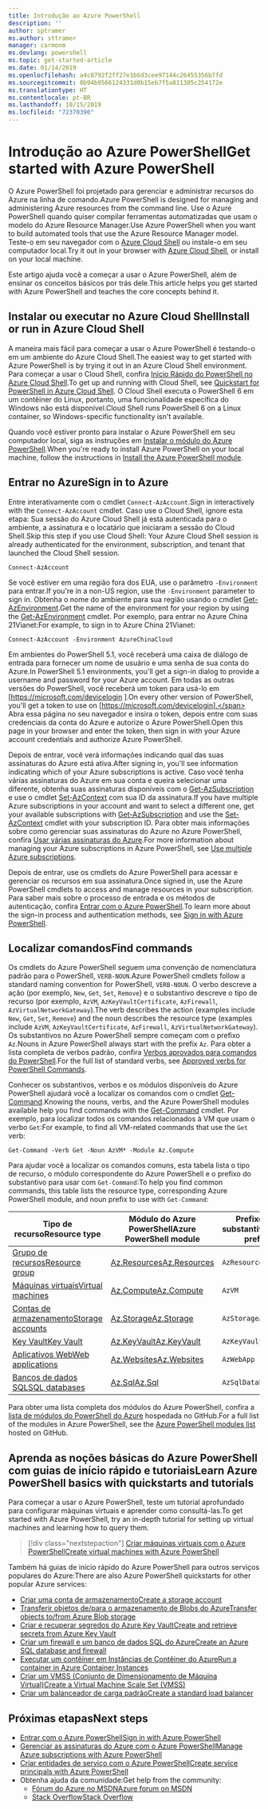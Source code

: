 ```yaml
---
title: Introdução ao Azure PowerShell
description: ''
author: sptramer
ms.author: sttramer
manager: carmonm
ms.devlang: powershell
ms.topic: get-started-article
ms.date: 01/14/2019
ms.openlocfilehash: a4c8792f2ff27e1b6d3cee97144c26455356b7fd
ms.sourcegitcommit: 0b94b9566124331d0b15eb7f5a811305c254172e
ms.translationtype: HT
ms.contentlocale: pt-BR
ms.lasthandoff: 10/15/2019
ms.locfileid: "72370390"
---
```

# <a name="get-started-with-azure-powershell"></a><span data-ttu-id="c8ed3-102">Introdução ao Azure PowerShell</span><span class="sxs-lookup"><span data-stu-id="c8ed3-102">Get started with Azure PowerShell</span></span>

<span data-ttu-id="c8ed3-103">O Azure PowerShell foi projetado para gerenciar e administrar recursos do Azure na linha de comando.</span><span class="sxs-lookup"><span data-stu-id="c8ed3-103">Azure PowerShell is designed for managing and administering Azure resources from the command line.</span></span> <span data-ttu-id="c8ed3-104">Use o Azure PowerShell quando quiser compilar ferramentas automatizadas que usam o modelo do Azure Resource Manager.</span><span class="sxs-lookup"><span data-stu-id="c8ed3-104">Use Azure PowerShell when you want to build automated tools that use the Azure Resource Manager model.</span></span>
<span data-ttu-id="c8ed3-105">Teste-o em seu navegador com o [Azure Cloud Shell](/azure/cloud-shell/overview) ou instale-o em seu computador local.</span><span class="sxs-lookup"><span data-stu-id="c8ed3-105">Try it out in your browser with [Azure Cloud Shell](/azure/cloud-shell/overview), or install on your local machine.</span></span>

<span data-ttu-id="c8ed3-106">Este artigo ajuda você a começar a usar o Azure PowerShell, além de ensinar os conceitos básicos por trás dele.</span><span class="sxs-lookup"><span data-stu-id="c8ed3-106">This article helps you get started with Azure PowerShell and teaches the core concepts behind it.</span></span>

## <a name="install-or-run-in-azure-cloud-shell"></a><span data-ttu-id="c8ed3-107">Instalar ou executar no Azure Cloud Shell</span><span class="sxs-lookup"><span data-stu-id="c8ed3-107">Install or run in Azure Cloud Shell</span></span>

<span data-ttu-id="c8ed3-108">A maneira mais fácil para começar a usar o Azure PowerShell é testando-o em um ambiente do Azure Cloud Shell.</span><span class="sxs-lookup"><span data-stu-id="c8ed3-108">The easiest way to get started with Azure PowerShell is by trying it out in an Azure Cloud Shell environment.</span></span>
<span data-ttu-id="c8ed3-109">Para começar a usar o Cloud Shell, confira [Início Rápido do PowerShell no Azure Cloud Shell](/azure/cloud-shell/quickstart-powershell).</span><span class="sxs-lookup"><span data-stu-id="c8ed3-109">To get up and running with Cloud Shell, see [Quickstart for PowerShell in Azure Cloud Shell](/azure/cloud-shell/quickstart-powershell).</span></span>
<span data-ttu-id="c8ed3-110">O Cloud Shell executa o PowerShell 6 em um contêiner do Linux, portanto, uma funcionalidade específica do Windows não está disponível.</span><span class="sxs-lookup"><span data-stu-id="c8ed3-110">Cloud Shell runs PowerShell 6 on a Linux container, so Windows-specific functionality isn't available.</span></span>

<span data-ttu-id="c8ed3-111">Quando você estiver pronto para instalar o Azure PowerShell em seu computador local, siga as instruções em [Instalar o módulo do Azure PowerShell](install-az-ps.md).</span><span class="sxs-lookup"><span data-stu-id="c8ed3-111">When you're ready to install Azure PowerShell on your local machine, follow the instructions in [Install the Azure PowerShell module](install-az-ps.md).</span></span>

## <a name="sign-in-to-azure"></a><span data-ttu-id="c8ed3-112">Entrar no Azure</span><span class="sxs-lookup"><span data-stu-id="c8ed3-112">Sign in to Azure</span></span>

<span data-ttu-id="c8ed3-113">Entre interativamente com o cmdlet `Connect-AzAccount`.</span><span class="sxs-lookup"><span data-stu-id="c8ed3-113">Sign in interactively with the `Connect-AzAccount` cmdlet.</span></span> <span data-ttu-id="c8ed3-114">Caso use o Cloud Shell, ignore esta etapa: Sua sessão do Azure Cloud Shell já está autenticada para o ambiente, a assinatura e o locatário que iniciaram a sessão do Cloud Shell.</span><span class="sxs-lookup"><span data-stu-id="c8ed3-114">Skip this step if you use Cloud Shell: Your Azure Cloud Shell session is already authenticated for the environment, subscription, and tenant that launched the Cloud Shell session.</span></span>

```azurepowershell-interactive
Connect-AzAccount
```

<span data-ttu-id="c8ed3-115">Se você estiver em uma região fora dos EUA, use o parâmetro `-Environment` para entrar.</span><span class="sxs-lookup"><span data-stu-id="c8ed3-115">If you're in a non-US region, use the `-Environment` parameter to sign in.</span></span> <span data-ttu-id="c8ed3-116">Obtenha o nome do ambiente para sua região usando o cmdlet [Get-AzEnvironment](/powershell/module/Az.Accounts/Get-AzEnvironment).</span><span class="sxs-lookup"><span data-stu-id="c8ed3-116">Get the name of the environment for your region by using the [Get-AzEnvironment](/powershell/module/Az.Accounts/Get-AzEnvironment) cmdlet.</span></span> <span data-ttu-id="c8ed3-117">Por exemplo, para entrar no Azure China 21Vianet:</span><span class="sxs-lookup"><span data-stu-id="c8ed3-117">For example, to sign in to Azure China 21Vianet:</span></span>

```azurepowershell-interactive
Connect-AzAccount -Environment AzureChinaCloud
```

<span data-ttu-id="c8ed3-118">Em ambientes do PowerShell 5.1, você receberá uma caixa de diálogo de entrada para fornecer um nome de usuário e uma senha de sua conta do Azure.</span><span class="sxs-lookup"><span data-stu-id="c8ed3-118">In PowerShell 5.1 environments, you'll get a sign-in dialog to provide a username and password for your Azure account.</span></span> <span data-ttu-id="c8ed3-119">Em todas as outras versões do PowerShell, você receberá um token para usá-lo em [https://microsoft.com/devicelogin ].</span><span class="sxs-lookup"><span data-stu-id="c8ed3-119">On every other version of PowerShell, you'll get a token to use on [https://microsoft.com/devicelogin].</span></span>
<span data-ttu-id="c8ed3-120">Abra essa página no seu navegador e insira o token, depois entre com suas credenciais da conta do Azure e autorize o Azure PowerShell.</span><span class="sxs-lookup"><span data-stu-id="c8ed3-120">Open this page in your browser and enter the token, then sign in with your Azure account credentials and authorize Azure PowerShell.</span></span>

<span data-ttu-id="c8ed3-121">Depois de entrar, você verá informações indicando qual das suas assinaturas do Azure está ativa.</span><span class="sxs-lookup"><span data-stu-id="c8ed3-121">After signing in, you'll see information indicating which of your Azure subscriptions is active.</span></span> <span data-ttu-id="c8ed3-122">Caso você tenha várias assinaturas do Azure em sua conta e queira selecionar uma diferente, obtenha suas assinaturas disponíveis com o [Get-AzSubscription](/powershell/module/az.accounts/get-azsubscription) e use o cmdlet [Set-AzContext](/powershell/module/az.accounts/set-azcontext) com sua ID da assinatura.</span><span class="sxs-lookup"><span data-stu-id="c8ed3-122">If you have multiple Azure subscriptions in your account and want to select a different one, get your available subscriptions with [Get-AzSubscription](/powershell/module/az.accounts/get-azsubscription) and use the [Set-AzContext](/powershell/module/az.accounts/set-azcontext) cmdlet with your subscription ID.</span></span>
<span data-ttu-id="c8ed3-123">Para obter mais informações sobre como gerenciar suas assinaturas do Azure no Azure PowerShell, confira [Usar várias assinaturas do Azure](manage-subscriptions-azureps.md).</span><span class="sxs-lookup"><span data-stu-id="c8ed3-123">For more information about managing your Azure subscriptions in Azure PowerShell, see [Use multiple Azure subscriptions](manage-subscriptions-azureps.md).</span></span>

<span data-ttu-id="c8ed3-124">Depois de entrar, use os cmdlets do Azure PowerShell para acessar e gerenciar os recursos em sua assinatura.</span><span class="sxs-lookup"><span data-stu-id="c8ed3-124">Once signed in, use the Azure PowerShell cmdlets to access and manage resources in your subscription.</span></span> <span data-ttu-id="c8ed3-125">Para saber mais sobre o processo de entrada e os métodos de autenticação, confira [Entrar com o Azure PowerShell](authenticate-azureps.md).</span><span class="sxs-lookup"><span data-stu-id="c8ed3-125">To learn more about the sign-in process and authentication methods, see [Sign in with Azure PowerShell](authenticate-azureps.md).</span></span>

## <a name="find-commands"></a><span data-ttu-id="c8ed3-126">Localizar comandos</span><span class="sxs-lookup"><span data-stu-id="c8ed3-126">Find commands</span></span>

<span data-ttu-id="c8ed3-127">Os cmdlets do Azure PowerShell seguem uma convenção de nomenclatura padrão para o PowerShell, `VERB-NOUN`.</span><span class="sxs-lookup"><span data-stu-id="c8ed3-127">Azure PowerShell cmdlets follow a standard naming convention for PowerShell, `VERB-NOUN`.</span></span> <span data-ttu-id="c8ed3-128">O verbo descreve a ação (por exemplo, `New`, `Get`, `Set`, `Remove`) e o substantivo descreve o tipo de recurso (por exemplo, `AzVM`, `AzKeyVaultCertificate`, `AzFirewall`, `AzVirtualNetworkGateway`).</span><span class="sxs-lookup"><span data-stu-id="c8ed3-128">The verb describes the action (examples include `New`, `Get`, `Set`, `Remove`) and the noun describes the resource type (examples include `AzVM`, `AzKeyVaultCertificate`, `AzFirewall`, `AzVirtualNetworkGateway`).</span></span> <span data-ttu-id="c8ed3-129">Os substantivos no Azure PowerShell sempre começam com o prefixo `Az`.</span><span class="sxs-lookup"><span data-stu-id="c8ed3-129">Nouns in Azure PowerShell always start with the prefix `Az`.</span></span> <span data-ttu-id="c8ed3-130">Para obter a lista completa de verbos padrão, confira [Verbos aprovados para comandos do PowerShell](/powershell/developer/cmdlet/approved-verbs-for-windows-powershell-commands).</span><span class="sxs-lookup"><span data-stu-id="c8ed3-130">For the full list of standard verbs, see [Approved verbs for PowerShell Commands](/powershell/developer/cmdlet/approved-verbs-for-windows-powershell-commands).</span></span>

<span data-ttu-id="c8ed3-131">Conhecer os substantivos, verbos e os módulos disponíveis do Azure PowerShell ajudará você a localizar os comandos com o cmdlet [Get-Command](/powershell/module/microsoft.powershell.core/get-command).</span><span class="sxs-lookup"><span data-stu-id="c8ed3-131">Knowing the nouns, verbs, and the Azure PowerShell modules available help you find commands with the [Get-Command](/powershell/module/microsoft.powershell.core/get-command) cmdlet.</span></span> <span data-ttu-id="c8ed3-132">Por exemplo, para localizar todos os comandos relacionados à VM que usam o verbo `Get`:</span><span class="sxs-lookup"><span data-stu-id="c8ed3-132">For example, to find all VM-related commands that use the `Get` verb:</span></span>

```powershell-interactive
Get-Command -Verb Get -Noun AzVM* -Module Az.Compute
```

<span data-ttu-id="c8ed3-133">Para ajudar você a localizar os comandos comuns, esta tabela lista o tipo de recurso, o módulo correspondente do Azure PowerShell e o prefixo do substantivo para usar com `Get-Command`:</span><span class="sxs-lookup"><span data-stu-id="c8ed3-133">To help you find common commands, this table lists the resource type, corresponding Azure PowerShell module, and noun prefix to use with `Get-Command`:</span></span>

| <span data-ttu-id="c8ed3-134">Tipo de recurso</span><span class="sxs-lookup"><span data-stu-id="c8ed3-134">Resource type</span></span> | <span data-ttu-id="c8ed3-135">Módulo do Azure PowerShell</span><span class="sxs-lookup"><span data-stu-id="c8ed3-135">Azure PowerShell module</span></span> | <span data-ttu-id="c8ed3-136">Prefixo do substantivo</span><span class="sxs-lookup"><span data-stu-id="c8ed3-136">Noun prefix</span></span> |
|---------------|-------------------------|----------------|
| [<span data-ttu-id="c8ed3-137">Grupo de recursos</span><span class="sxs-lookup"><span data-stu-id="c8ed3-137">Resource group</span></span>](/azure/azure-resource-manager/resource-group-overview) | [<span data-ttu-id="c8ed3-138">Az.Resources</span><span class="sxs-lookup"><span data-stu-id="c8ed3-138">Az.Resources</span></span>](/powershell/module/az.resources#resources) | `AzResourceGroup` |
| [<span data-ttu-id="c8ed3-139">Máquinas virtuais</span><span class="sxs-lookup"><span data-stu-id="c8ed3-139">Virtual machines</span></span>](/azure/virtual-machines) | [<span data-ttu-id="c8ed3-140">Az.Compute</span><span class="sxs-lookup"><span data-stu-id="c8ed3-140">Az.Compute</span></span>](/powershell/module/az.compute#virtual_machines) | `AzVM` |
| [<span data-ttu-id="c8ed3-141">Contas de armazenamento</span><span class="sxs-lookup"><span data-stu-id="c8ed3-141">Storage accounts</span></span>](/azure/storage/common/storage-introduction) | [<span data-ttu-id="c8ed3-142">Az.Storage</span><span class="sxs-lookup"><span data-stu-id="c8ed3-142">Az.Storage</span></span>](/powershell/module/az.storage/) | `AzStorageAccount` |
| [<span data-ttu-id="c8ed3-143">Key Vault</span><span class="sxs-lookup"><span data-stu-id="c8ed3-143">Key Vault</span></span>](/azure/key-vault/key-vault-whatis) | [<span data-ttu-id="c8ed3-144">Az.KeyVault</span><span class="sxs-lookup"><span data-stu-id="c8ed3-144">Az.KeyVault</span></span>](/powershell/module/az.keyvault) | `AzKeyVault` |
| [<span data-ttu-id="c8ed3-145">Aplicativos Web</span><span class="sxs-lookup"><span data-stu-id="c8ed3-145">Web applications</span></span>](/azure/app-service) | [<span data-ttu-id="c8ed3-146">Az.Websites</span><span class="sxs-lookup"><span data-stu-id="c8ed3-146">Az.Websites</span></span>](/powershell/module/az.websites) | `AzWebApp` |
| [<span data-ttu-id="c8ed3-147">Bancos de dados SQL</span><span class="sxs-lookup"><span data-stu-id="c8ed3-147">SQL databases</span></span>](/azure/sql-database) | [<span data-ttu-id="c8ed3-148">Az.Sql</span><span class="sxs-lookup"><span data-stu-id="c8ed3-148">Az.Sql</span></span>](/powershell/module/az.sql) | `AzSqlDatabase` |

<span data-ttu-id="c8ed3-149">Para obter uma lista completa dos módulos do Azure PowerShell, confira a [lista de módulos do PowerShell do Azure](https://github.com/Azure/azure-powershell/blob/master/documentation/azure-powershell-modules.md) hospedada no GitHub.</span><span class="sxs-lookup"><span data-stu-id="c8ed3-149">For a full list of the modules in Azure PowerShell, see the [Azure PowerShell modules list](https://github.com/Azure/azure-powershell/blob/master/documentation/azure-powershell-modules.md) hosted on GitHub.</span></span>

## <a name="learn-azure-powershell-basics-with-quickstarts-and-tutorials"></a><span data-ttu-id="c8ed3-150">Aprenda as noções básicas do Azure PowerShell com guias de início rápido e tutoriais</span><span class="sxs-lookup"><span data-stu-id="c8ed3-150">Learn Azure PowerShell basics with quickstarts and tutorials</span></span>

<span data-ttu-id="c8ed3-151">Para começar a usar o Azure PowerShell, teste um tutorial aprofundado para configurar máquinas virtuais e aprender como consultá-las.</span><span class="sxs-lookup"><span data-stu-id="c8ed3-151">To get started with Azure PowerShell, try an in-depth tutorial for setting up virtual machines and learning how to query them.</span></span>

> [!div class="nextstepaction"]
> [<span data-ttu-id="c8ed3-152">Criar máquinas virtuais com o Azure PowerShell</span><span class="sxs-lookup"><span data-stu-id="c8ed3-152">Create virtual machines with Azure PowerShell</span></span>](azureps-vm-tutorial.yml)

<span data-ttu-id="c8ed3-153">Também há guias de início rápido do Azure PowerShell para outros serviços populares do Azure:</span><span class="sxs-lookup"><span data-stu-id="c8ed3-153">There are also Azure PowerShell quickstarts for other popular Azure services:</span></span>

* [<span data-ttu-id="c8ed3-154">Criar uma conta de armazenamento</span><span class="sxs-lookup"><span data-stu-id="c8ed3-154">Create a storage account</span></span>](/azure/storage/common/storage-quickstart-create-account?tabs=azure-powershell)
* [<span data-ttu-id="c8ed3-155">Transferir objetos de/para o armazenamento de Blobs do Azure</span><span class="sxs-lookup"><span data-stu-id="c8ed3-155">Transfer objects to/from Azure Blob storage</span></span>](/azure/storage/blobs/storage-quickstart-blobs-powershell)
* [<span data-ttu-id="c8ed3-156">Criar e recuperar segredos do Azure Key Vault</span><span class="sxs-lookup"><span data-stu-id="c8ed3-156">Create and retrieve secrets from Azure Key Vault</span></span>](/azure/key-vault/quick-create-powershell)
* [<span data-ttu-id="c8ed3-157">Criar um firewall e um banco de dados SQL do Azure</span><span class="sxs-lookup"><span data-stu-id="c8ed3-157">Create an Azure SQL database and firewall</span></span>](/azure/sql-database/scripts/sql-database-create-and-configure-database-powershell)
* [<span data-ttu-id="c8ed3-158">Executar um contêiner em Instâncias de Contêiner do Azure</span><span class="sxs-lookup"><span data-stu-id="c8ed3-158">Run a container in Azure Container Instances</span></span>](/azure/container-instances/container-instances-quickstart-powershell)
* [<span data-ttu-id="c8ed3-159">Criar um VMSS (Conjunto de Dimensionamento de Máquina Virtual)</span><span class="sxs-lookup"><span data-stu-id="c8ed3-159">Create a Virtual Machine Scale Set (VMSS)</span></span>](/azure/virtual-machine-scale-sets/quick-create-powershell)
* [<span data-ttu-id="c8ed3-160">Criar um balanceador de carga padrão</span><span class="sxs-lookup"><span data-stu-id="c8ed3-160">Create a standard load balancer</span></span>](/azure/load-balancer/quickstart-create-standard-load-balancer-powershell)

## <a name="next-steps"></a><span data-ttu-id="c8ed3-161">Próximas etapas</span><span class="sxs-lookup"><span data-stu-id="c8ed3-161">Next steps</span></span>

* [<span data-ttu-id="c8ed3-162">Entrar com o Azure PowerShell</span><span class="sxs-lookup"><span data-stu-id="c8ed3-162">Sign in with Azure PowerShell</span></span>](authenticate-azureps.md)
* [<span data-ttu-id="c8ed3-163">Gerenciar as assinaturas do Azure com o Azure PowerShell</span><span class="sxs-lookup"><span data-stu-id="c8ed3-163">Manage Azure subscriptions with Azure PowerShell</span></span>](manage-subscriptions-azureps.md)
* [<span data-ttu-id="c8ed3-164">Criar entidades de serviço com o Azure PowerShell</span><span class="sxs-lookup"><span data-stu-id="c8ed3-164">Create service principals with Azure PowerShell</span></span>](create-azure-service-principal-azureps.md)
* <span data-ttu-id="c8ed3-165">Obtenha ajuda da comunidade:</span><span class="sxs-lookup"><span data-stu-id="c8ed3-165">Get help from the community:</span></span>
  * [<span data-ttu-id="c8ed3-166">Fórum do Azure no MSDN</span><span class="sxs-lookup"><span data-stu-id="c8ed3-166">Azure forum on MSDN</span></span>](http://go.microsoft.com/fwlink/p/?LinkId=320212)
  * [<span data-ttu-id="c8ed3-167">Stack Overflow</span><span class="sxs-lookup"><span data-stu-id="c8ed3-167">Stack Overflow</span></span>](http://go.microsoft.com/fwlink/?LinkId=320213)
